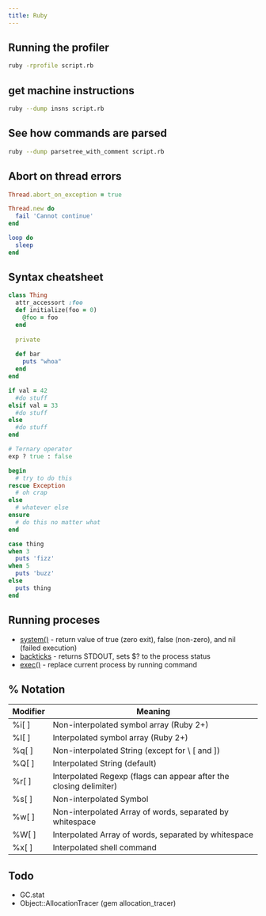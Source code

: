 ```yaml
---
title: Ruby
---
```


Running the profiler
--------------------

```bash
ruby -rprofile script.rb
```

get machine instructions
------------------------

```bash
ruby --dump insns script.rb
```

See how commands are parsed
---------------------------

```bash
ruby --dump parsetree_with_comment script.rb
```

Abort on thread errors
----------------------

```ruby
Thread.abort_on_exception = true

Thread.new do
  fail 'Cannot continue'
end

loop do
  sleep
end
```


Syntax cheatsheet
-----------------

```ruby
class Thing
  attr_accessort :foo
  def initialize(foo = 0)
    @foo = foo
  end
  
  private
  
  def bar
    puts "whoa"
  end
end

if val = 42
  #do stuff
elsif val = 33
  #do stuff
else
  #do stuff
end

# Ternary operator
exp ? true : false

begin
  # try to do this
rescue Exception
  # oh crap
else
  # whatever else
ensure
  # do this no matter what
end

case thing
when 3
  puts 'fizz'
when 5
  puts 'buzz'
else
  puts thing
end
```

Running proceses
----------------

* [system()](http://ruby-doc.org/core/Kernel.html#method-i-system) - return value of true (zero exit), false (non-zero), and nil (failed execution)
* [backticks](http://ruby-doc.org/core/Kernel.html#method-i-60) - returns STDOUT, sets $? to the process status
* [exec()](http://ruby-doc.org/core/Kernel.html#method-i-exec) - replace current process by running command


% Notation
----------

| Modifier | Meaning                                                            |
|----------|--------------------------------------------------------------------|
| %i[ ]    | Non-interpolated symbol array (Ruby 2+)                            |
| %I[ ]    | Interpolated symbol array (Ruby 2+)                                |
| %q[ ]    | Non-interpolated String (except for \\ \[ and \])                  |
| %Q[ ]    | Interpolated String (default)                                      |
| %r[ ]    | Interpolated Regexp (flags can appear after the closing delimiter) |
| %s[ ]    | Non-interpolated Symbol                                            |
| %w[ ]    | Non-interpolated Array of words, separated by whitespace           |
| %W[ ]    | Interpolated Array of words, separated by whitespace               |
| %x[ ]    | Interpolated shell command                                         |


Todo
----

* GC.stat
* Object::AllocationTracer (gem allocation_tracer) 

